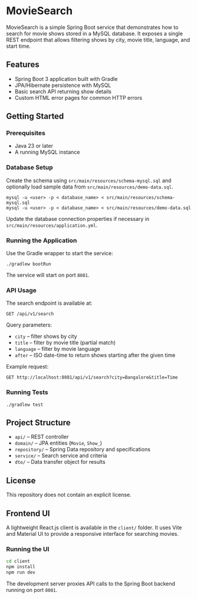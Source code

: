 # MovieSearch

MovieSearch is a simple Spring Boot service that demonstrates how to search for movie shows stored in a MySQL database. It exposes a single REST endpoint that allows filtering shows by city, movie title, language, and start time.

## Features

- Spring Boot 3 application built with Gradle
- JPA/Hibernate persistence with MySQL
- Basic search API returning show details
- Custom HTML error pages for common HTTP errors

## Getting Started

### Prerequisites

- Java 23 or later
- A running MySQL instance

### Database Setup

Create the schema using `src/main/resources/schema-mysql.sql` and optionally load sample data from `src/main/resources/demo-data.sql`.

```
mysql -u <user> -p < database_name> < src/main/resources/schema-mysql.sql
mysql -u <user> -p < database_name> < src/main/resources/demo-data.sql
```

Update the database connection properties if necessary in `src/main/resources/application.yml`.

### Running the Application

Use the Gradle wrapper to start the service:

```
./gradlew bootRun
```

The service will start on port `8081`.

### API Usage

The search endpoint is available at:

```
GET /api/v1/search
```

Query parameters:

- `city` – filter shows by city
- `title` – filter by movie title (partial match)
- `language` – filter by movie language
- `after` – ISO date-time to return shows starting after the given time

Example request:

```
GET http://localhost:8081/api/v1/search?city=Bangalore&title=Time
```

### Running Tests

```
./gradlew test
```

## Project Structure

- `api/` – REST controller
- `domain/` – JPA entities (`Movie`, `Show_`)
- `repository/` – Spring Data repository and specifications
- `service/` – Search service and criteria
- `dto/` – Data transfer object for results

## License

This repository does not contain an explicit license.


## Frontend UI

A lightweight React.js client is available in the `client/` folder. It uses Vite and Material UI to provide a responsive interface for searching movies.

### Running the UI

```bash
cd client
npm install
npm run dev
```

The development server proxies API calls to the Spring Boot backend running on port `8081`.
